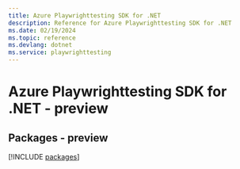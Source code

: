 ```yaml
---
title: Azure Playwrighttesting SDK for .NET
description: Reference for Azure Playwrighttesting SDK for .NET
ms.date: 02/19/2024
ms.topic: reference
ms.devlang: dotnet
ms.service: playwrighttesting
---
```

# Azure Playwrighttesting SDK for .NET - preview
## Packages - preview
[!INCLUDE [packages](playwrighttesting-index.md)]